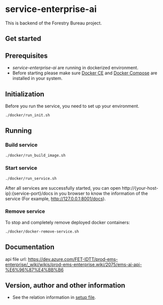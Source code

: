 # service-enterprise-ai


<!-- /TOC -->

This is backend of the Forestry Bureau project.

## Get started

## Prerequisites
- *service-enterprise-ai* are running in dockerized environment.
- Before starting please make sure [Docker CE](https://docs.docker.com/install/) and [Docker Compose](https://docs.docker.com/compose/install/) are installed in your system.

## Initialization
Before you run the service, you need to set up your environment.
```cmd
./docker/run_init.sh
```

## Running

### Build service
```cmd
./docker/run_build_image.sh
```

### Start service
```cmd
./docker/run_service.sh
```

  After all services are successfully started, you can open http://{your-host-ip}:{service-port}/docs in you browser to know the information of the service (For example, http://127.0.0.1:8001/docs).

### Remove service
To stop and completely remove deployed docker containers:
```bash
./docker/docker-remove-service.sh
```

## Documentation
api file url: https://dev.azure.com/FET-IDTT/prod-ems-enterprise/_wiki/wikis/prod-ems-enterprise.wiki/2075/ems-ai-api-%E6%96%87%E4%BB%B6


## Version, author and other information
- See the relation information in [setup file](setup.py).

